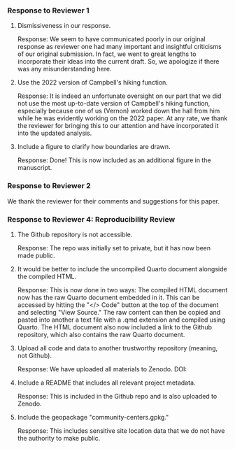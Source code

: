 

### Response to Reviewer 1

1. Dismissiveness in our response.

    Response: We seem to have communicated poorly in our original response as 
    reviewer one had many important and insightful criticisms of our original 
    submission. In fact, we went to great lengths to incorporate their ideas 
    into the current draft. So, we apologize if there was any misunderstanding
    here. 
    
2. Use the 2022 version of Campbell's hiking function.

    Response: It is indeed an unfortunate oversight on our part that we did not 
    use the most up-to-date version of Campbell's hiking function, especially 
    because one of us (Vernon) worked down the hall from him while he was 
    evidently working on the 2022 paper. At any rate, we thank the reviewer for 
    bringing this to our attention and have incorporated it into the updated 
    analysis.

3. Include a figure to clarify how boundaries are drawn.

    Response: Done! This is now included as an additional figure in the 
    manuscript.

### Response to Reviewer 2

We thank the reviewer for their comments and suggestions for this paper.

### Response to Reviewer 4: Reproducibility Review

1. The Github repository is not accessible.

    Response: The repo was initially set to private, but it has now been made
    public. 
    
2. It would be better to include the uncompiled Quarto document alongside the
   compiled HTML.
   
    Response: This is now done in two ways: The compiled HTML document now
    has the raw Quarto document embedded in it. This can be accessed by hitting 
    the "</> Code" button at the top of the document and selecting "View 
    Source." The raw content can then be copied and pasted into another a
    text file with a .qmd extension and compiled using Quarto. The HTML document
    also now included a link to the Github repository, which also contains the 
    raw Quarto document.

3. Upload all code and data to another trustworthy repository (meaning, not 
   Github).
   
    Response: We have uploaded all materials to Zenodo. DOI: 

4. Include a README that includes all relevant project metadata.

    Response: This is included in the Github repo and is also uploaded to 
    Zenodo.
    
5. Include the geopackage "community-centers.gpkg."

    Response: This includes sensitive site location data that we do not have the
    authority to make public.

